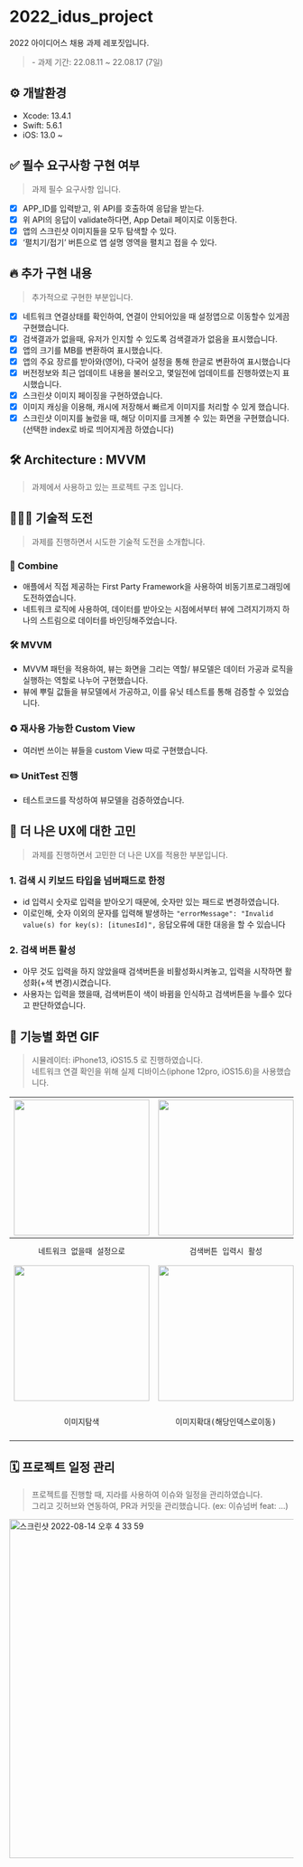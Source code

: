 # 2022_idus_project
2022 아이디어스 채용 과제 레포짓입니다.
<Blockquote>
- 과제 기간: 22.08.11 ~ 22.08.17 (7일)
</Blockquote>

## ⚙️ 개발환경
- Xcode: 13.4.1
- Swift: 5.6.1
- iOS: 13.0 ~ 

## ✅ 필수 요구사항 구현 여부
<Blockquote>
과제 필수 요구사항 입니다.
</Blockquote>

- [X] APP_ID를 입력받고, 위 API를 호출하여 응답을 받는다.
- [X] 위 API의 응답이 validate하다면, App Detail 페이지로 이동한다.
- [X] 앱의 스크린샷 이미지들을 모두 탐색할 수 있다.
- [X] ‘펼치기/접기’ 버튼으로 앱 설명 영역을 펼치고 접을 수 있다.

## 🔥 추가 구현 내용
<Blockquote>
추가적으로 구현한 부분입니다. 
</Blockquote>

- [X] 네트워크 연결상태를 확인하여, 연결이 안되어있을 때 설정앱으로 이동할수 있게끔 구현했습니다.
- [X] 검색결과가 없을때, 유저가 인지할 수 있도록 검색결과가 없음을 표시했습니다.
- [X] 앱의 크기를 MB를 변환하여 표시했습니다.
- [X] 앱의 주요 장르를 받아와(영어), 다국어 설정을 통해 한글로 변환하여 표시했습니다
- [X] 버전정보와 최근 업데이트 내용을 불러오고, 몇일전에 업데이트를 진행하였는지 표시했습니다.
- [X] 스크린샷 이미지 페이징을 구현하였습니다.
- [X] 이미지 캐싱을 이용해, 캐시에 저장해서 빠르게 이미지를 처리할 수 있게 했습니다.
- [X] 스크린샷 이미지를 눌렀을 때, 해당 이미지를 크게볼 수 있는 화면을 구현했습니다.(선택한 index로 바로 띄어지게끔 하였습니다)

## 🛠 Architecture : MVVM
<Blockquote>
과제에서 사용하고 있는 프로젝트 구조 입니다.
</Blockquote>

## 🏋🏻‍♀️ 기술적 도전 
<Blockquote>
과제를 진행하면서 시도한 기술적 도전을 소개합니다.
</Blockquote>

### 🚜 Combine
- 애플에서 직접 제공하는 First Party Framework을 사용하여 비동기프로그래밍에 도전하였습니다.
- 네트워크 로직에 사용하여, 데이터를 받아오는 시점에서부터 뷰에 그려지기까지 하나의 스트림으로 데이터를 바인딩해주었습니다.

### 🛠 MVVM
- MVVM 패턴을 적용하여, 뷰는 화면을 그리는 역할/ 뷰모델은 데이터 가공과 로직을 실행하는 역할로 나누어 구현했습니다.
- 뷰에 뿌릴 값들을 뷰모델에서 가공하고, 이를 유닛 테스트를 통해 검증할 수 있었습니다. 

### ♻️ 재사용 가능한 Custom View
- 여러번 쓰이는 뷰들을 custom View 따로 구현했습니다.

### ✏️ UnitTest 진행
- 테스트코드를 작성하여 뷰모델을 검증하였습니다. 

## 👬 더 나은 UX에 대한 고민
<Blockquote>
과제를 진행하면서 고민한 더 나은 UX를 적용한 부분입니다.
</Blockquote>

### 1. 검색 시 키보드 타입을 넘버패드로 한정
- id 입력시 숫자로 입력을 받아오기 때문에, 숫자만 있는 패드로 변경하였습니다. 
- 이로인해, 숫자 이외의 문자를 입력해 발생하는 `"errorMessage": "Invalid value(s) for key(s): [itunesId]",` 응답오류에 대한 대응을 할 수 있습니다
### 2. 검색 버튼 활성
- 아무 것도 입력을 하지 않았을때 검색버튼을 비활성화시켜놓고, 입력을 시작하면 활성화(+색 변경)시켰습니다.
- 사용자는 입력을 했을때, 검색버튼이 색이 바뀜을 인식하고 검색버튼을 누를수 있다고 판단하였습니다.

## 📱 기능별 화면 GIF
<Blockquote>
시뮬레이터: iPhone13, iOS15.5 로 진행하였습니다.<br>
네트워크 연결 확인을 위해 실제 디바이스(iphone 12pro, iOS15.6)을 사용했습니다.
</Blockquote>

<div align="left">

|<img width=240 src="https://user-images.githubusercontent.com/46439995/185067434-c71f35dd-3db5-41c9-ad73-39c3301043b1.gif">|<img width=240 src="https://user-images.githubusercontent.com/46439995/184971827-ed35f56a-3b8a-4ed9-8861-acf7ef23289c.gif">|<img width=240 src="https://user-images.githubusercontent.com/46439995/184972260-987c7224-7660-43df-88e1-8b94e25b02de.gif">|
|:-:|:-:|:-:|
|`네트워크 없을때 설정으로`|`검색버튼 입력시 활성`|`펼치기 접기기능`<br>`(글이 기준보다 적으면, 버튼숨김)`|
|<img width=240 src="https://user-images.githubusercontent.com/46439995/184972566-9642910f-0464-49b0-b491-e0fa7aa04169.gif">|<img width=240 src="https://user-images.githubusercontent.com/46439995/184972686-dce7494f-f35a-4fc1-8fce-bcb617298b89.gif">|<img width=240 src="https://user-images.githubusercontent.com/46439995/184973193-c3aadbc1-a1c8-4fcc-baa3-a26d6fb55b7c.gif">|
|`이미지탐색`|`이미지확대(해당인덱스로이동)`|`펼치기 접기기능`<br>`(새로운기능 글이 긴 앱은 버튼이 보임)`| 




## 🗓 프로젝트 일정 관리
<Blockquote>
프로젝트를 진행할 때, 지라를 사용하여 이슈와 일정을 관리하였습니다.<br>그리고 깃허브와 연동하여, PR과 커밋을 관리했습니다. (ex: 이슈넘버 feat: ...)
</Blockquote>
<img width="600" alt="스크린샷 2022-08-14 오후 4 33 59" src="https://user-images.githubusercontent.com/46439995/185040034-8fa12e10-5d61-491e-9985-d23f3fc47db0.png">

